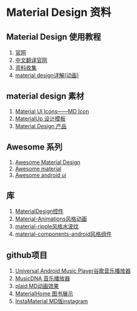 # Material Design 资料

## Material Design 使用教程

1. [官网](https://material.io/design/)
2. [中文翻译官网](http://wiki.jikexueyuan.com/project/material-design/)
3. [资料收集](https://www.jianshu.com/p/378ea4ee5a54)
4. [material design详解(动画)](https://blog.csdn.net/a396901990/article/details/40187203)
<!-- 1. [官网](http://en.wikipedia.org/wiki/URI_scheme) -->
<!-- 1. [官网](http://en.wikipedia.org/wiki/URI_scheme) -->


## material design 素材

1. [Material UI Icons——MD Icon](https://material.io/design/)
2. [MaterialUp 设计模板](http://wiki.jikexueyuan.com/project/material-design/)
3. [Material Design 产品 ](https://www.jianshu.com/p/378ea4ee5a54)


## Awesome 系列

1. [Awesome Material Design](https://github.com/lightSky/Awesome-MaterialDesign)
2. [Awesome material](https://github.com/sachin1092/awesome-material)
3. [Awesome android ui](https://github.com/wasabeef/awesome-android-ui)


## 库

1. [MaterialDesign控件](https://github.com/lightSky/Awesome-MaterialDesign)
2. [Material-Animations风格动画](https://github.com/sachin1092/awesome-material)
3. [material-ripple风格水波纹](https://github.com/wasabeef/awesome-android-ui)
4. [material-components-android风格组件](https://github.com/wasabeef/awesome-android-ui)


## github项目

1. [Universal Android Music Player谷歌音乐播放器](https://github.com/lightSky/Awesome-MaterialDesign)
2. [MusicDNA 音乐播放器](https://github.com/lightSky/Awesome-MaterialDesign)
3. [plaid MD动画效果](https://github.com/sachin1092/awesome-material)
4. [MaterialHome 图书展示](https://github.com/wasabeef/awesome-android-ui)
5. [InstaMaterial MD版instagram](https://github.com/wasabeef/awesome-android-ui)





